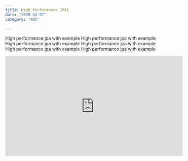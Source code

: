 ```yaml
---
title: High Performance JPA1
date: "2018-04-07"
category: "AWS"

---
```


High performance jpa with example  High performance jpa with example High performance jpa with example
High performance jpa with example High performance jpa with example High performance jpa with example

<iframe width="560" height="315" src="https://www.youtube.com/embed/4SZl1r2O_bY" frameborder="0" allowfullscreen></iframe>
